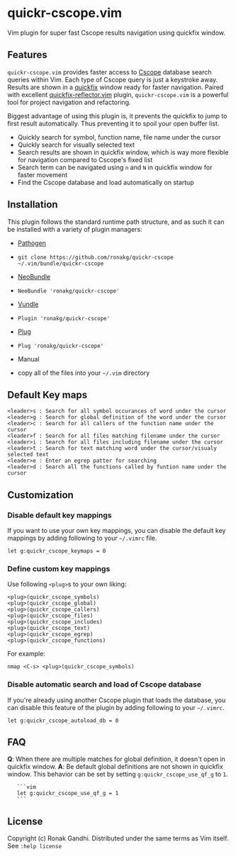 # quickr-cscope.vim
Vim plugin for super fast Cscope results navigation using quickfix window.

## Features
`quickr-cscope.vim` provides faster access to
[Cscope](http://cscope.sourceforge.net/) database search queries within Vim.
Each type of Cscope query is just a keystroke away. Results are shown in a
[quickfix](http://vimdoc.sourceforge.net/htmldoc/quickfix.html) window ready for 
faster navigation. Paired with excellent [quickfix-reflector.vim](https://github.com/stefandtw/quickfix-reflector.vim)
plugin, `quickr-cscope.vim` is a powerful tool for project navigation and
refactoring.

Biggest advantage of using this plugin is, it prevents the
quickfix to jump to first result automatically. Thus preventing it to spoil
your open buffer list.

* Quickly search for symbol, function name, file name under the cursor
* Quickly search for visually selected text
* Search results are shown in quickfix window, which is way more flexible for
  navigation compared to Cscope's fixed list
* Search term can be navigated using `n` and `N` in quickfix window for faster
  movement
* Find the Cscope database and load automatically on startup

## Installation

This plugin follows the standard runtime path structure, and as such it can be
installed with a variety of plugin managers:

*  [Pathogen](https://github.com/tpope/vim-pathogen)
  - `git clone https://github.com/ronakg/quickr-cscope ~/.vim/bundle/quickr-cscope`
*  [NeoBundle](https://github.com/Shougo/neobundle.vim)
  - `NeoBundle 'ronakg/quickr-cscope'`
*  [Vundle](https://github.com/gmarik/vundle)
  - `Plugin 'ronakg/quickr-cscope'`
*  [Plug](https://github.com/junegunn/vim-plug)
  - `Plug 'ronakg/quickr-cscope'`
*  Manual
  - copy all of the files into your `~/.vim` directory

## Default Key maps

```vim
<leader>s : Search for all symbol occurances of word under the cursor
<leader>g : Search for global definition of the word under the cursor
<leader>c : Search for all callers of the function name under the cursor
<leader>f : Search for all files matching filename under the cursor
<leader>i : Search for all files including filename under the cursor
<leader>t : Search for text matching word under the cursor/visualy selected text
<leader>e : Enter an egrep patter for searching
<leader>d : Search all the functions called by funtion name under the cursor
```

## Customization

### Disable default key mappings
If you want to use your own key mappings, you can disable the default key
mappings by adding following to your `~/.vimrc` file.

```vim
let g:quickr_cscope_keymaps = 0
```

### Define custom key mappings

Use following `<plug>`s to your own liking:

```vim
<plug>(quickr_cscope_symbols)
<plug>(quickr_cscope_global)
<plug>(quickr_cscope_callers)
<plug>(quickr_cscope_files)
<plug>(quickr_cscope_includes)
<plug>(quickr_cscope_text)
<plug>(quickr_cscope_egrep)
<plug>(quickr_cscope_functions)
```

For example:

```vim
nmap <C-s> <plug>(quickr_cscope_symbols)
```

### Disable automatic search and load of Cscope database
If you're already using another Cscope plugin that loads the database, you can
disable this feature of the plugin by adding following to your `~/.vimrc`.

```vim
let g:quickr_cscope_autoload_db = 0
```

## FAQ

**Q**: When there are multiple matches for global definition, it doesn't open in quickfix window.
**A**: Be default global definitions are not shown in quickfix window. This
       behavior can be set by setting `g:quickr_cscope_use_qf_g` to `1`.

       ```vim
       let g:quickr_cscope_use_qf_g = 1
       ```

## License
Copyright (c) Ronak Gandhi. Distributed under the same terms as Vim itself. See
`:help license`
